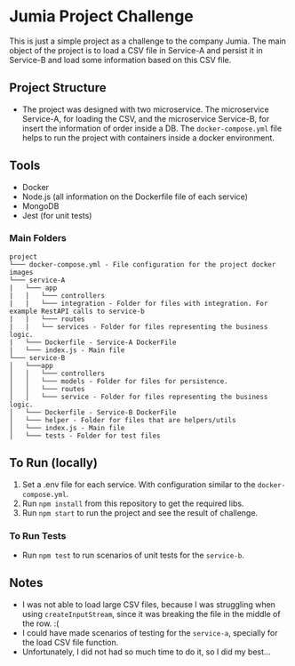 # Jumia Project Challenge
This is just a simple project as a challenge to the company Jumia. The main object of the project is to load a CSV file in Service-A and persist it in Service-B and load some information based on this CSV file.

## Project Structure
- The project was designed with two microservice. The microservice Service-A, for loading the CSV, and the microservice Service-B, for insert the information of order inside a DB. The `docker-compose.yml` file helps to run the project with containers inside a docker environment.

## Tools
 - Docker
 - Node.js (all information on the Dockerfile file of each service)
 - MongoDB
 - Jest (for unit tests)

### Main Folders

```
project 
└─── docker-compose.yml - File configuration for the project docker images
└─── service-A
|   └─── app
|   |   └─── controllers
|   |   └─── integration - Folder for files with integration. For example RestAPI calls to service-b
|   |   └─── routes
|   |   └── services - Folder for files representing the business logic.
|   └─── Dockerfile - Service-A DockerFile
|   └─── index.js - Main file
└─── service-B
│   └───app
│   │   └─── controllers
│   │   └─── models - Folder for files for persistence.
│   │   └─── routes
│   │   └─── service - Folder for files representing the business logic.
│   └─── Dockerfile - Service-B DockerFile
│   └─── helper - Folder for files that are helpers/utils
│   └─── index.js - Main file
│   └─── tests - Folder for test files
```

## To Run (locally)
1. Set a .env file for each service. With configuration similar to the `docker-compose.yml`.
1. Run `npm install` from this repository to get the required libs.
1. Run `npm start` to run the project and see the result of challenge.

### To Run Tests
 - Run `npm test` to run scenarios of unit tests for the `service-b`.

 ## Notes
  - I was not able to load large CSV files, because I was struggling when using `createInputStream`, since it was breaking the file in the middle of the row. :(
  - I could have made scenarios of testing for the `service-a`, specially for the load CSV file function.
  - Unfortunately, I did not had so much time to do it, so I did my best...
